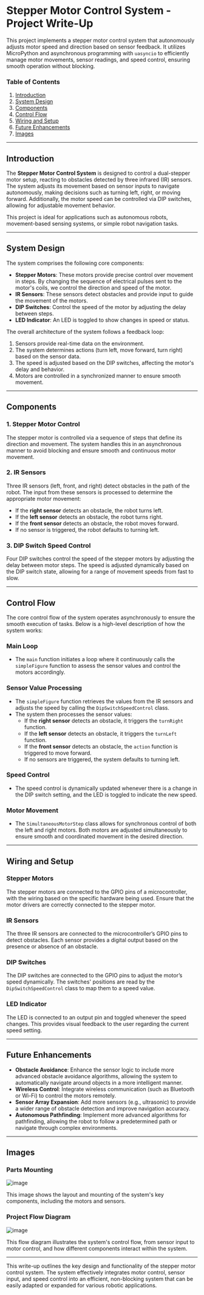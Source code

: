 # Stepper Motor Control System - Project Write-Up

This project implements a stepper motor control system that autonomously adjusts motor speed and direction based on sensor feedback. It utilizes MicroPython and asynchronous programming with `uasyncio` to efficiently manage motor movements, sensor readings, and speed control, ensuring smooth operation without blocking.

### Table of Contents

1. [Introduction](#introduction)
2. [System Design](#system-design)
3. [Components](#components)
4. [Control Flow](#control-flow)
5. [Wiring and Setup](#wiring-and-setup)
6. [Future Enhancements](#future-enhancements)
7. [Images](#images)

---

## Introduction

The **Stepper Motor Control System** is designed to control a dual-stepper motor setup, reacting to obstacles detected by three infrared (IR) sensors. The system adjusts its movement based on sensor inputs to navigate autonomously, making decisions such as turning left, right, or moving forward. Additionally, the motor speed can be controlled via DIP switches, allowing for adjustable movement behavior.

This project is ideal for applications such as autonomous robots, movement-based sensing systems, or simple robot navigation tasks.

---

## System Design

The system comprises the following core components:

- **Stepper Motors**: These motors provide precise control over movement in steps. By changing the sequence of electrical pulses sent to the motor's coils, we control the direction and speed of the motor.
- **IR Sensors**: These sensors detect obstacles and provide input to guide the movement of the motors.
- **DIP Switches**: Control the speed of the motor by adjusting the delay between steps.
- **LED Indicator**: An LED is toggled to show changes in speed or status.

The overall architecture of the system follows a feedback loop:

1. Sensors provide real-time data on the environment.
2. The system determines actions (turn left, move forward, turn right) based on the sensor data.
3. The speed is adjusted based on the DIP switches, affecting the motor's delay and behavior.
4. Motors are controlled in a synchronized manner to ensure smooth movement.

---

## Components

### 1. **Stepper Motor Control**

The stepper motor is controlled via a sequence of steps that define its direction and movement. The system handles this in an asynchronous manner to avoid blocking and ensure smooth and continuous motor movement.

### 2. **IR Sensors**

Three IR sensors (left, front, and right) detect obstacles in the path of the robot. The input from these sensors is processed to determine the appropriate motor movement:

- If the **right sensor** detects an obstacle, the robot turns left.
- If the **left sensor** detects an obstacle, the robot turns right.
- If the **front sensor** detects an obstacle, the robot moves forward.
- If no sensor is triggered, the robot defaults to turning left.

### 3. **DIP Switch Speed Control**

Four DIP switches control the speed of the stepper motors by adjusting the delay between motor steps. The speed is adjusted dynamically based on the DIP switch state, allowing for a range of movement speeds from fast to slow.

---

## Control Flow

The core control flow of the system operates asynchronously to ensure the smooth execution of tasks. Below is a high-level description of how the system works:

### Main Loop

- The `main` function initiates a loop where it continuously calls the `simpleFigure` function to assess the sensor values and control the motors accordingly.

### Sensor Value Processing

- The `simpleFigure` function retrieves the values from the IR sensors and adjusts the speed by calling the `DipSwitchSpeedControl` class.
- The system then processes the sensor values:
  - If the **right sensor** detects an obstacle, it triggers the `turnRight` function.
  - If the **left sensor** detects an obstacle, it triggers the `turnLeft` function.
  - If the **front sensor** detects an obstacle, the `action` function is triggered to move forward.
  - If no sensors are triggered, the system defaults to turning left.

### Speed Control

- The speed control is dynamically updated whenever there is a change in the DIP switch setting, and the LED is toggled to indicate the new speed.

### Motor Movement

- The `SimultaneousMotorStep` class allows for synchronous control of both the left and right motors. Both motors are adjusted simultaneously to ensure smooth and coordinated movement in the desired direction.

---

## Wiring and Setup

### Stepper Motors

The stepper motors are connected to the GPIO pins of a microcontroller, with the wiring based on the specific hardware being used. Ensure that the motor drivers are correctly connected to the stepper motor.

### IR Sensors

The three IR sensors are connected to the microcontroller’s GPIO pins to detect obstacles. Each sensor provides a digital output based on the presence or absence of an obstacle.

### DIP Switches

The DIP switches are connected to the GPIO pins to adjust the motor’s speed dynamically. The switches' positions are read by the `DipSwitchSpeedControl` class to map them to a speed value.

### LED Indicator

The LED is connected to an output pin and toggled whenever the speed changes. This provides visual feedback to the user regarding the current speed setting.

---

## Future Enhancements

- **Obstacle Avoidance**: Enhance the sensor logic to include more advanced obstacle avoidance algorithms, allowing the system to automatically navigate around objects in a more intelligent manner.
- **Wireless Control**: Integrate wireless communication (such as Bluetooth or Wi-Fi) to control the motors remotely.
- **Sensor Array Expansion**: Add more sensors (e.g., ultrasonic) to provide a wider range of obstacle detection and improve navigation accuracy.
- **Autonomous Pathfinding**: Implement more advanced algorithms for pathfinding, allowing the robot to follow a predetermined path or navigate through complex environments.

---

## Images

### Parts Mounting

![image](images/finalizedProj.png)

This image shows the layout and mounting of the system's key components, including the motors and sensors.

### Project Flow Diagram

![image](images/codetoflow.png)

This flow diagram illustrates the system's control flow, from sensor input to motor control, and how different components interact within the system.

---

This write-up outlines the key design and functionality of the stepper motor control system. The system effectively integrates motor control, sensor input, and speed control into an efficient, non-blocking system that can be easily adapted or expanded for various robotic applications.
